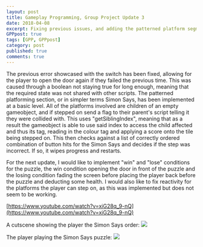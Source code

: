 ```yaml
---
layout: post
title: Gameplay Programming, Group Project Update 3
date: 2018-04-08
excerpt: Fixing previous issues, and adding the patterned platform segment.
GPPpost: true
tags: [GPP, GPPpost]
category: post
published: true
comments: true
---
```

The previous error showcased with the switch has been fixed, allowing for the player to open the door again if they failed the previous time. This was caused through a boolean not staying true for long enough, meaning that the required state was not shared with other scripts. The patterned platforming section, or in simpler terms Simon Says, has been implemented at a basic level. All of the platforms involved are children of an empty gameobject, and if stepped on send a flag to their parent's script telling it they were collided with. This uses "getSiblingIndex", meaning that as a result the gameobject is able to use said index to access the child affected and thus its tag, reading in the colour tag and applying a score onto the tile being stepped on. This then checks against a list of correctly ordered combination of button hits for the Simon Says and decides if the step was incorrect. If so, it wipes progress and restarts. 

For the next update, I would like to implement "win" and "lose" conditions for the puzzle, the win condition opening the door in front of the puzzle and the losing condition fading the screen before placing the player back before the puzzle and deducting some health. I would also like to fix reactivity for the platforms the player can step on, as this was implemented but does not seem to be working.

[https://www.youtube.com/watch?v=xiG28q_9-nQ](https://www.youtube.com/watch?v=xiG28q_9-nQ)

A cutscene showing the player the Simon Says order:
<a href="https://i.imgur.com/KbsG81c.jpg"><img src="https://i.imgur.com/KbsG81c.jpg"></a>

The player playing the Simon Says puzzle:
<a href="https://i.imgur.com/VvO1m7d.jpg"><img src="https://i.imgur.com/VvO1m7d.jpg"></a>